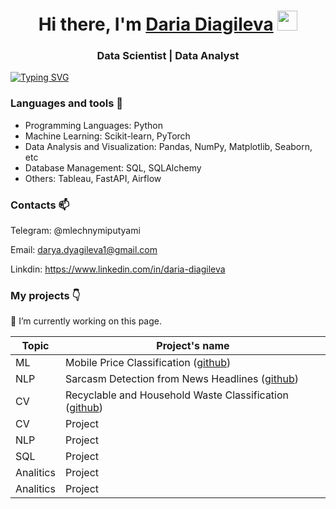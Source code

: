 <h1 align="center">Hi there, I'm <a href="https://daniilshat.ru/" target="_blank">Daria Diagileva</a> 
<img src="https://github.com/blackcater/blackcater/raw/main/images/Hi.gif" height="32"/></h1>
<h3 align="center">Data Scientist | Data Analyst</h3>


[![Typing SVG](https://readme-typing-svg.herokuapp.com?color=%2336BCF7&lines=Data+scientist)](https://git.io/typing-svg)


### Languages and tools 🔧

- Programming Languages: Python
- Machine Learning: Scikit-learn, PyTorch
- Data Analysis and Visualization: Pandas, NumPy, Matplotlib, Seaborn, etc
- Database Management: SQL, SQLAlchemy
- Others: Tableau, FastAPI, Airflow


### Contacts 📫 
Telegram: @mlechnymiputyami 

Email: darya.dyagileva1@gmail.com

Linkdin: https://www.linkedin.com/in/daria-diagileva

### My projects 👇
 
🔭 I’m currently working on this page. 

| Topic | Project's name |
| --- | --- |
| ML | Mobile Price Classification ([github](https://github.com/Diagileva/mobile-price-classification)) |
| NLP | Sarcasm Detection from News Headlines ([github](https://github.com/Diagileva/sarcasm_detection)) |
| CV | Recyclable and Household Waste Classification ([github](https://github.com/Diagileva/waste_classification)) |
| CV | Project |
| NLP | Project |
| SQL | Project |
| Analitics | Project |
| Analitics | Project |
